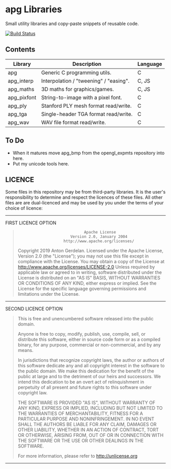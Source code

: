 # apg Libraries

Small utility libraries and copy-paste snippets of reusable code.

[![Build Status](https://travis-ci.com/capnramses/apg.svg?branch=master)](https://travis-ci.com/capnramses/apg)

## Contents

| Library          | Description                              | Language   |
|------------------|------------------------------------------|------------|
| apg              | Generic C programming utils.             | C          |
| apg_interp       | Interpolation / "tweening" / "easing".   | C, JS      |
| apg_maths        | 3D maths for graphics/games.             | C, JS      |
| apg_pixfont      | String-to-image with a pixel font.       | C          |
| apg_ply          | Stanford PLY mesh format read/write.     | C          |
| apg_tga          | Single-header TGA format read/write.     | C          |
| apg_wav          | WAV file format read/write.              | C          |

## To Do

* When it matures move apg_bmp from the opengl_expmts repository into here.
* Put my unicode tools here.

## LICENCE

Some files in this repository may be from third-party libraries.
It is the user's responsibility to determine and respect the licences of these files.
All other files are are dual-licenced and may be used by you under the terms of your
choice of licence:

-------------------------------------------------------------------------------------
FIRST LICENCE OPTION

>                                  Apache License
>                            Version 2.0, January 2004
>                         http://www.apache.org/licenses/
>    Copyright 2019 Anton Gerdelan.
>    Licensed under the Apache License, Version 2.0 (the "License");
>    you may not use this file except in compliance with the License.
>    You may obtain a copy of the License at
>        http://www.apache.org/licenses/LICENSE-2.0
>    Unless required by applicable law or agreed to in writing, software
>    distributed under the License is distributed on an "AS IS" BASIS,
>    WITHOUT WARRANTIES OR CONDITIONS OF ANY KIND, either express or implied.
>    See the License for the specific language governing permissions and
>    limitations under the License.
-------------------------------------------------------------------------------------
SECOND LICENCE OPTION

> This is free and unencumbered software released into the public domain.
>
> Anyone is free to copy, modify, publish, use, compile, sell, or
> distribute this software, either in source code form or as a compiled
> binary, for any purpose, commercial or non-commercial, and by any
> means.
> 
> In jurisdictions that recognize copyright laws, the author or authors
> of this software dedicate any and all copyright interest in the
> software to the public domain. We make this dedication for the benefit
> of the public at large and to the detriment of our heirs and
> successors. We intend this dedication to be an overt act of
> relinquishment in perpetuity of all present and future rights to this
> software under copyright law.
> 
> THE SOFTWARE IS PROVIDED "AS IS", WITHOUT WARRANTY OF ANY KIND,
> EXPRESS OR IMPLIED, INCLUDING BUT NOT LIMITED TO THE WARRANTIES OF
> MERCHANTABILITY, FITNESS FOR A PARTICULAR PURPOSE AND NONINFRINGEMENT.
> IN NO EVENT SHALL THE AUTHORS BE LIABLE FOR ANY CLAIM, DAMAGES OR
> OTHER LIABILITY, WHETHER IN AN ACTION OF CONTRACT, TORT OR OTHERWISE,
> ARISING FROM, OUT OF OR IN CONNECTION WITH THE SOFTWARE OR THE USE OR
> OTHER DEALINGS IN THE SOFTWARE.
> 
> For more information, please refer to <http://unlicense.org>
-------------------------------------------------------------------------------------
